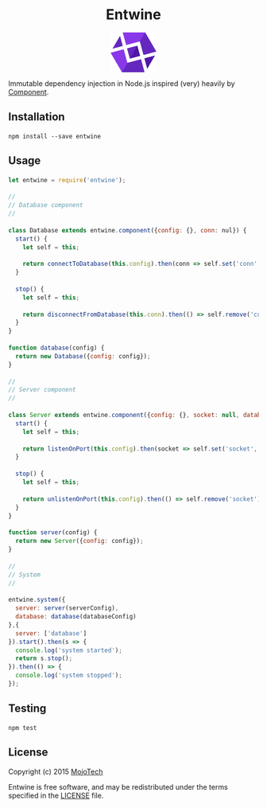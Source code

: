 <h1 align="center">Entwine</h1>

<p align="center">
  <a href="#logo">
    <img align="center" src="logo.png" alt="Entwine" height="80px" />
  </a>
</p>

Immutable dependency injection in Node.js inspired (very) heavily by [Component](https://github.com/stuartsierra/component).

## Installation ##

```shell
npm install --save entwine
```

## Usage ##

```javascript
let entwine = require('entwine');

//
// Database component
//

class Database extends entwine.component({config: {}, conn: nul}) {
  start() {
    let self = this;

    return connectToDatabase(this.config).then(conn => self.set('conn', conn));
  }

  stop() {
    let self = this;

    return disconnectFromDatabase(this.conn).then(() => self.remove('conn'));
  }
}

function database(config) {
  return new Database({config: config});
}

//
// Server component
//

class Server extends entwine.component({config: {}, socket: null, database: null}) {
  start() {
    let self = this;

    return listenOnPort(this.config).then(socket => self.set('socket', socket));
  }

  stop() {
    let self = this;

    return unlistenOnPort(this.config).then(() => self.remove('socket'));
  }
}

function server(config) {
  return new Server({config: config});
}

//
// System
//

entwine.system({
  server: server(serverConfig),
  database: database(databaseConfig)
},{
  server: ['database']
}).start().then(s => {
  console.log('system started');
  return s.stop();
}).then(() => {
  console.log('system stopped');
});

```

## Testing ##

```shell
npm test
```

## License ##

Copyright (c) 2015 [MojoTech](https://mojotech.com)

Entwine is free software, and may be redistributed under the terms specified in the [LICENSE](LICENSE.txt) file.
